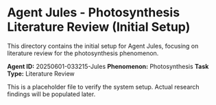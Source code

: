 # Agent Jules - Photosynthesis Literature Review (Initial Setup)

This directory contains the initial setup for Agent Jules, focusing on literature review for the photosynthesis phenomenon.

**Agent ID:** 20250601-033215-Jules
**Phenomenon:** Photosynthesis
**Task Type:** Literature Review

This is a placeholder file to verify the system setup. Actual research findings will be populated later.

